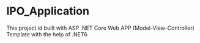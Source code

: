 # IPO_Application
This project id built with ASP .NET Core Web APP (Model-View-Controller) Template with the help of .NET6.
